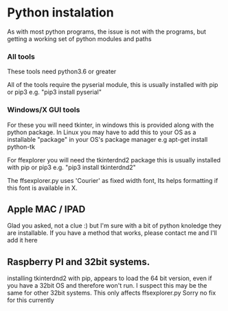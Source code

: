 # Python instalation

As with most python programs, the issue is not with the programs, but getting a working set of python modules and paths

### All tools
These tools need python3.6 or greater

All of the tools require the pyserial module, this is usually installed with pip or pip3
e.g. "pip3 install pyserial"

### Windows/X GUI tools
For these you will need tkinter, in windows this is provided along with the python package. 
In Linux you may have to add this to your OS as a installable "package" in your OS's package manager
e.g apt-get install python-tk 

For ffexplorer you will need the tkinterdnd2 package this is usually installed with pip or pip3
e.g. "pip3 install tkinterdnd2"

The ffsexplorer.py uses 'Courier' as fixed width font, Its helps formatting if this font is available in X. 

## Apple MAC / IPAD 
Glad you asked, not a clue :) but I'm sure with a bit of python knoledge they are installable. 
If you have a method that works, please contact me and I'll add it here

## Raspberry PI and 32bit systems. 
installing tkinterdnd2 with pip, appears to load the 64 bit version, even if you have a 32bit OS and therefore won't run. I suspect this may be the same for other 32bit systems. This only affects ffsexplorer.py
Sorry no fix for this currently
